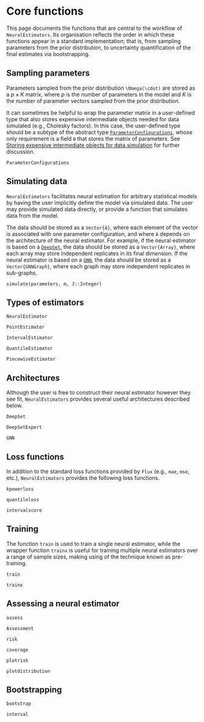 # Core functions

This page documents the functions that are central to the workflow of `NeuralEstimators`. Its organisation reflects the order in which these functions appear in a standard implementation; that is, from sampling parameters from the prior distribution, to uncertainty quantification of the final estimates via bootstrapping.


## Sampling parameters

Parameters sampled from the prior distribution ``\Omega(\cdot)`` are stored as a $p \times K$ matrix, where $p$ is the number of parameters in the model and $K$ is the number of parameter vectors sampled from the prior distribution.

It can sometimes be helpful to wrap the parameter matrix in a user-defined type that also stores expensive intermediate objects needed for data simulated (e.g., Cholesky factors). In this case, the user-defined type should be a subtype of the abstract type [`ParameterConfigurations`](@ref), whose only requirement is a field `θ` that stores the matrix of parameters. See [Storing expensive intermediate objects for data simulation](@ref) for further discussion.   

```@docs
ParameterConfigurations
```

## Simulating data

`NeuralEstimators` facilitates neural estimation for arbitrary statistical models by having the user implicitly define the model via simulated data. The user may provide simulated data directly, or provide a function that simulates data from the model.

The data should be stored as a `Vector{A}`, where each element of the vector is associated with one parameter configuration, and where `A` depends on the architecture of the neural estimator. For example, if the neural estimator is based on a [`DeepSet`](@ref), the data should be stored as a `Vector{Array}`, where each array may store independent replicates in its final dimension. If the neural estimator is based on a [`GNN`](@ref), the data should be stored as a `Vector{GNNGraph}`, where each graph may store independent replicates in sub-graphs.


```@docs
simulate(parameters, m, J::Integer)
```

## Types of estimators

```@docs
NeuralEstimator

PointEstimator

IntervalEstimator

QuantileEstimator

PiecewiseEstimator
```

## Architectures

Although the user is free to construct their neural estimator however they see fit, `NeuralEstimators` provides several useful architectures described below.


```@docs
DeepSet

DeepSetExpert

GNN
```

## Loss functions

In addition to the standard loss functions provided by `Flux`
(e.g., `mae`, `mse`, etc.), `NeuralEstimators` provides the following loss
functions.

```@docs
kpowerloss

quantileloss

intervalscore
```

## Training

The function `train` is used to train a single neural estimator, while the wrapper function `trainx` is useful for training multiple neural estimators over a range of sample sizes, making using of the technique known as pre-training.

```@docs
train

trainx
```


## Assessing a neural estimator

```@docs
assess

Assessment

risk

coverage

plotrisk

plotdistribution
```

## Bootstrapping

```@docs
bootstrap

interval
```
